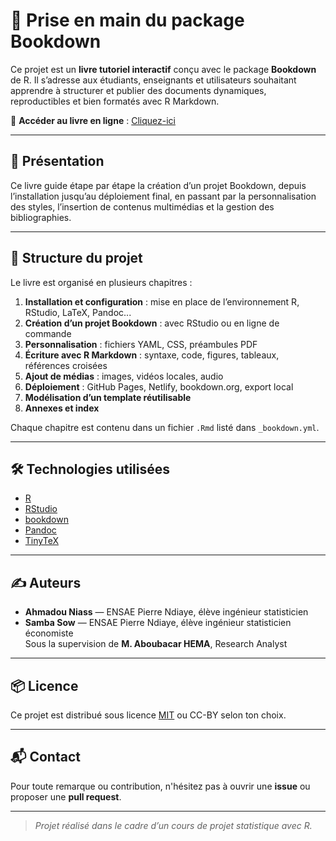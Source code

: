 # 📘 Prise en main du package Bookdown

Ce projet est un **livre tutoriel interactif** conçu avec le package **Bookdown** de R. Il s’adresse aux étudiants, enseignants et utilisateurs souhaitant apprendre à structurer et publier des documents dynamiques, reproductibles et bien formatés avec R Markdown.

🔗 **Accéder au livre en ligne** : [Cliquez-ici](https://bookdown.org/ahmadouniass2/bookdown1_tuto/)

---

## 📖 Présentation

Ce livre guide étape par étape la création d’un projet Bookdown, depuis l’installation jusqu’au déploiement final, en passant par la personnalisation des styles, l’insertion de contenus multimédias et la gestion des bibliographies.

---

## 🧱 Structure du projet

Le livre est organisé en plusieurs chapitres :

1. **Installation et configuration** : mise en place de l’environnement R, RStudio, LaTeX, Pandoc...
2. **Création d’un projet Bookdown** : avec RStudio ou en ligne de commande
3. **Personnalisation** : fichiers YAML, CSS, préambules PDF
4. **Écriture avec R Markdown** : syntaxe, code, figures, tableaux, références croisées
5. **Ajout de médias** : images, vidéos locales, audio
6. **Déploiement** : GitHub Pages, Netlify, bookdown.org, export local
7. **Modélisation d’un template réutilisable**
8. **Annexes et index**

Chaque chapitre est contenu dans un fichier `.Rmd` listé dans `_bookdown.yml`.


---

## 🛠️ Technologies utilisées

- [R]([https://cran.r-project.org/])
- [RStudio]([https://posit.co/])
- [bookdown]([https://bookdown.org/])
- [Pandoc]([https://pandoc.org/])
- [TinyTeX]([https://yihui.org/tinytex/])

---

## ✍️ Auteurs

- **Ahmadou Niass** — ENSAE Pierre Ndiaye, élève ingénieur statisticien
- **Samba Sow** — ENSAE Pierre Ndiaye, élève ingénieur statisticien économiste  
Sous la supervision de **M. Aboubacar HEMA**, Research Analyst

---

## 📦 Licence

Ce projet est distribué sous licence [MIT](LICENSE) ou CC-BY selon ton choix.

---

## 📬 Contact

Pour toute remarque ou contribution, n'hésitez pas à ouvrir une **issue** ou proposer une **pull request**.

---

> _Projet réalisé dans le cadre d’un cours de projet statistique avec R._
